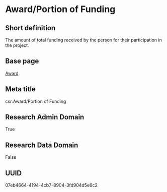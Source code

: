 # Award/Portion of Funding
## Short definition
The amount of total funding received by the person for their participation in the project.
## Base page
[Award](../Objects/Award.md)
## Meta title
csr:Award/Portion of Funding
## Research Admin Domain
True
## Research Data Domain
False
## UUID
07eb4664-4194-4cb7-8904-3fd904d5e6c2
